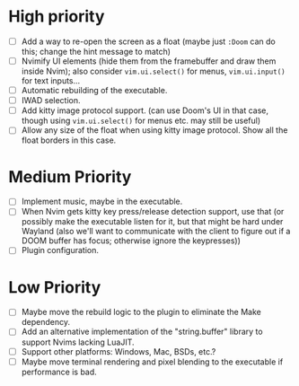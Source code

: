 # High priority
- [ ] Add a way to re-open the screen as a float (maybe just `:Doom` can do
  this; change the hint message to match)
- [ ] Nvimify UI elements (hide them from the framebuffer and draw them inside
  Nvim); also consider `vim.ui.select()` for menus, `vim.ui.input()` for text
  inputs...
- [ ] Automatic rebuilding of the executable.
- [ ] IWAD selection.
- [ ] Add kitty image protocol support. (can use Doom's UI in that case, though
  using `vim.ui.select()` for menus etc. may still be useful)
- [ ] Allow any size of the float when using kitty image protocol. Show all the
  float borders in this case.

# Medium Priority
- [ ] Implement music, maybe in the executable.
- [ ] When Nvim gets kitty key press/release detection support, use that (or
  possibly make the executable listen for it, but that might be hard under
  Wayland (also we'll want to communicate with the client to figure out if a
  DOOM buffer has focus; otherwise ignore the keypresses))
- [ ] Plugin configuration.

# Low Priority
- [ ] Maybe move the rebuild logic to the plugin to eliminate the Make
  dependency.
- [ ] Add an alternative implementation of the "string.buffer" library to
  support Nvims lacking LuaJIT.
- [ ] Support other platforms: Windows, Mac, BSDs, etc.?
- [ ] Maybe move terminal rendering and pixel blending to the executable if
  performance is bad.

